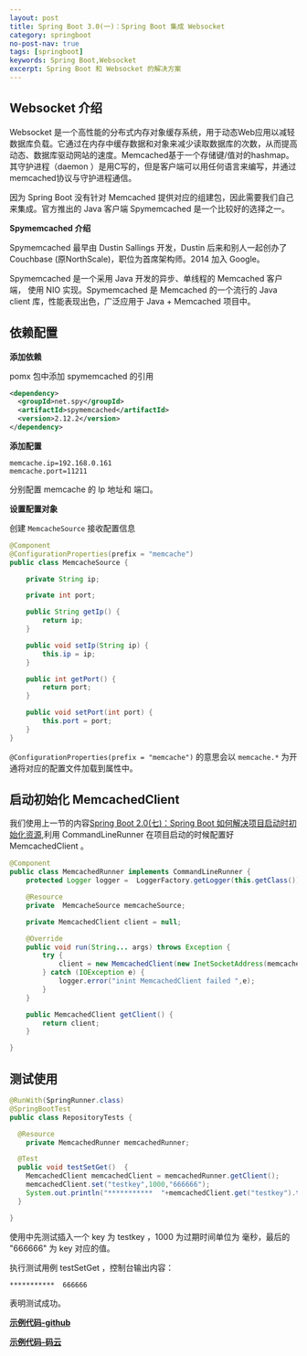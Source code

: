 ```yaml
---
layout: post
title: Spring Boot 3.0(一)：Spring Boot 集成 Websocket
category: springboot
no-post-nav: true
tags: [springboot]
keywords: Spring Boot,Websocket
excerpt: Spring Boot 和 Websocket 的解决方案
---
```


## Websocket 介绍

Websocket 是一个高性能的分布式内存对象缓存系统，用于动态Web应用以减轻数据库负载。它通过在内存中缓存数据和对象来减少读取数据库的次数，从而提高动态、数据库驱动网站的速度。Memcached基于一个存储键/值对的hashmap。其守护进程（daemon ）是用C写的，但是客户端可以用任何语言来编写，并通过memcached协议与守护进程通信。

因为 Spring Boot 没有针对 Memcached 提供对应的组建包，因此需要我们自己来集成。官方推出的 Java 客户端 Spymemcached 是一个比较好的选择之一。

**Spymemcached 介绍**

Spymemcached 最早由 Dustin Sallings 开发，Dustin 后来和别人一起创办了 Couchbase (原NorthScale)，职位为首席架构师。2014 加入 Google。

Spymemcached 是一个采用 Java 开发的异步、单线程的 Memcached 客户端， 使用 NIO 实现。Spymemcached 是 Memcached 的一个流行的 Java client 库，性能表现出色，广泛应用于 Java + Memcached 项目中。


## 依赖配置

**添加依赖**

pomx 包中添加 spymemcached 的引用

``` xml
<dependency>
  <groupId>net.spy</groupId>
  <artifactId>spymemcached</artifactId>
  <version>2.12.2</version>
</dependency>
```

**添加配置**

```
memcache.ip=192.168.0.161
memcache.port=11211
```

分别配置 memcache 的 Ip 地址和 端口。


**设置配置对象**

创建 `MemcacheSource` 接收配置信息

``` java
@Component
@ConfigurationProperties(prefix = "memcache")
public class MemcacheSource {

    private String ip;

    private int port;

    public String getIp() {
        return ip;
    }

    public void setIp(String ip) {
        this.ip = ip;
    }

    public int getPort() {
        return port;
    }

    public void setPort(int port) {
        this.port = port;
    }
}
```

`@ConfigurationProperties(prefix = "memcache")` 的意思会以 `memcache.*` 为开通将对应的配置文件加载到属性中。


## 启动初始化 MemcachedClient

我们使用上一节的内容[Spring Boot 2.0(七)：Spring Boot 如何解决项目启动时初始化资源](http://www.ityouknow.com/springboot/2018/05/03/spring-boot-commandLineRunner.html),利用 CommandLineRunner 在项目启动的时候配置好 MemcachedClient 。

``` java
@Component
public class MemcachedRunner implements CommandLineRunner {
    protected Logger logger =  LoggerFactory.getLogger(this.getClass());

    @Resource
    private  MemcacheSource memcacheSource;

    private MemcachedClient client = null;

    @Override
    public void run(String... args) throws Exception {
        try {
            client = new MemcachedClient(new InetSocketAddress(memcacheSource.getIp(),memcacheSource.getPort()));
        } catch (IOException e) {
            logger.error("inint MemcachedClient failed ",e);
        }
    }

    public MemcachedClient getClient() {
        return client;
    }

}
```

## 测试使用

``` java
@RunWith(SpringRunner.class)
@SpringBootTest
public class RepositoryTests {

  @Resource
    private MemcachedRunner memcachedRunner;

  @Test
  public void testSetGet()  {
    MemcachedClient memcachedClient = memcachedRunner.getClient();
    memcachedClient.set("testkey",1000,"666666");
    System.out.println("***********  "+memcachedClient.get("testkey").toString());
  }

}
```

使用中先测试插入一个 key 为 testkey ，1000 为过期时间单位为 毫秒，最后的 "666666" 为 key 对应的值。


执行测试用例 testSetGet ，控制台输出内容：

```
***********  666666
```

表明测试成功。


**[示例代码-github](https://github.com/ityouknow/spring-boot-examples)**

**[示例代码-码云](https://gitee.com/ityouknow/spring-boot-examples)**